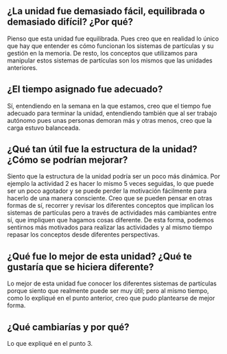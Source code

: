 ## ¿La unidad fue demasiado fácil, equilibrada o demasiado difícil? ¿Por qué?

Pienso que esta unidad fue equilibrada. Pues creo que en realidad lo único que hay que entender es cómo funcionan los sistemas de partículas y su gestión en la memoria.
De resto, los conceptos que utilizamos para manipular estos sistemas de partículas son los mismos que las unidades anteriores.

## ¿El tiempo asignado fue adecuado?

Sí, entendiendo en la semana en la que estamos, creo que el tiempo fue adecuado para terminar la unidad, entendiendo también que al ser trabajo autónomo pues unas personas
demoran más y otras menos, creo que la carga estuvo balanceada.

## ¿Qué tan útil fue la estructura de la unidad? ¿Cómo se podrían mejorar?

Siento que la estructura de la unidad podría ser un poco más dinámica. Por ejemplo la actividad 2 es hacer lo mismo 5 veces seguidas, lo que puede ser un poco agotador
y se puede perder la motivación fácilmente para hacerlo de una manera consciente. Creo que se pueden pensar en otras formas de sí, recorrer y revisar los diferentes 
conceptos que implican los sistemas de partículas pero a través de actividades más cambiantes entre sí, que impliquen que hagamos cosas diferente. De esta forma, podemos
sentirnos más motivados para realizar las actividades y al mismo tiempo repasar los conceptos desde diferentes perspectivas.

 ## ¿Qué fue lo mejor de esta unidad? ¿Qué te gustaría que se hiciera diferente?

Lo mejor de esta unidad fue conocer los diferentes sistemas de partículas porque siento que realmente puede ser muy útil; pero al mismo tiempo, como lo expliqué en el punto anterior, creo que pudo plantearse de mejor forma.

## ¿Qué cambiarías y por qué?

Lo que expliqué en el punto 3. 

